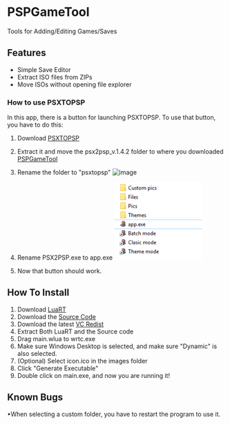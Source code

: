 # PSPGameTool
Tools for Adding/Editing Games/Saves

## Features 
- Simple Save Editor
- Extract ISO files from ZIPs
- Move ISOs without opening file explorer

### How to use PSXTOPSP
In this app, there is a button for launching PSXTOPSP. To use that button, you have to do this:
1. Download [PSXTOPSP](https://psp.brewology.com/downloads/get.php?id=9697)
2. Extract it and move the psx2psp_v.1.4.2 folder to where you downloaded [PSPGameTool](https://github.com/xFN10x/PSPGameTool/)
3. Rename the folder to "psxtopsp"
   ![image](https://github.com/xFN10x/PSPGameTool/assets/89083781/cfddff40-176c-42c6-b389-9792d4264de6)
5. Rename PSX2PSP.exe to app.exe
   ![Image2](https://github.com/xFN10x/PSPGameTool/blob/main/images/readmeimages/image2.PNG?raw=true)
    
7. Now that button should work.
## How To Install
1. Download [LuaRT](https://luart.org/index.html#section_download "LuaRT")
2. Download the [Source Code](https://github.com/xFN10x/PSPGameTool/archive/refs/heads/main.zip "Source Code")
3. Download the latest [VC Redist](https://learn.microsoft.com/en-us/cpp/windows/latest-supported-vc-redist?view=msvc-170#visual-studio-2015-2017-2019-and-2022)
4. Extract Both LuaRT and the Source code
5. Drag main.wlua to wrtc.exe
6. Make sure Windows Desktop is selected, and make sure "Dynamic" is also selected.
7. (Optional) Select icon.ico in the images folder
8. Click "Generate Executable"
9. Double click on main.exe, and now you are running it!
## Known Bugs
•When selecting a custom folder, you have to restart the program to use it. 
